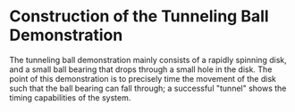 # Construction of the Tunneling Ball Demonstration


The tunneling ball demonstration mainly consists of a rapidly spinning disk, and a small ball bearing that drops through a small hole in the disk. The point of this demonstration is to precisely time the movement of the disk
such that the ball bearing can fall through; a successful "tunnel" shows the timing capabilities of the system.


